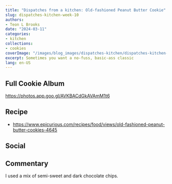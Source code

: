 ```yaml
---
title: "Dispatches from a kitchen: Old-fashioned Peanut Butter Cookie"
slug: dispatches-kitchen-week-10
authors:
- Teon L Brooks
date: "2024-03-11"
categories:
- kitchen
collections:
- cookies
coverImage: "/images/blog_images/dispatches-kitchen/dispatches-kitchen-week-10.jpg"
excerpt: Sometimes you want a no-fuss, basic-ass classic
lang: en-US
---
```

<script> import Callout from '$lib/components/Callout.svelte'; </script>

<Callout>
<h2>Full Cookie Album</h2>

<https://photos.app.goo.gl/AVKBACdGkAVAmM1t6>
</Callout>

## Recipe

- https://www.epicurious.com/recipes/food/views/old-fashioned-peanut-butter-cookies-4645

## Social

<div>
    <span id="teonbrooks.com-"></span>
    <script src="https://assets.bluesky.lol/js/b1.js" data-handle="teonbrooks.com" data-skeet=""></script>
</div>

## Commentary

I used a mix of semi-sweet and dark chocolate chips.
